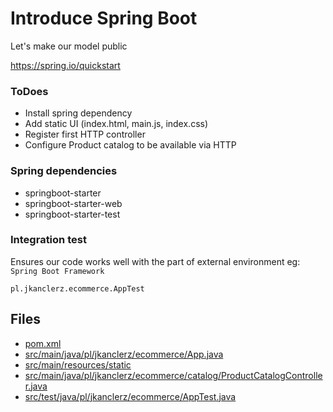 # Introduce Spring Boot 

Let's make our model public

https://spring.io/quickstart

### ToDoes
- Install spring dependency
- Add static UI (index.html, main.js, index.css)
- Register first HTTP controller
- Configure Product catalog to be available via HTTP 

### Spring dependencies

* springboot-starter
* springboot-starter-web
* springboot-starter-test

### Integration test

Ensures our code works well with the part of external environment eg: `Spring Boot Framework`

`pl.jkanclerz.ecommerce.AppTest` 


## Files
* [pom.xml](../pom.xml)
* [src/main/java/pl/jkanclerz/ecommerce/App.java](../src/main/java/pl/jkanclerz/ecommerce/App.java)
* [src/main/resources/static](../src/main/resources/static)
* [src/main/java/pl/jkanclerz/ecommerce/catalog/ProductCatalogController.java](../src/main/java/pl/jkanclerz/ecommerce/catalog/ProductCatalogController.java)
* [src/test/java/pl/jkanclerz/ecommerce/AppTest.java](../src/test/java/pl/jkanclerz/ecommerce/AppTest.java)
